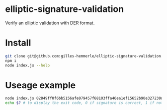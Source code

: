 # elliptic-signature-validation
Verify an elliptic validation with DER format.

# Install

```bash
git clone git@github.com:gilles-hemmerle/elliptic-signature-validation.git
npm i
node index.js --help
```
 
 # Useage example
 
 ```bash
node index.js 02849ff0f6bb5156afe079457f68103ffa46ea1ef15652b90e327230d93e2d1c20 testtest 304602210084cdfa969e1789855db5e5ccb8119b367a5d17b45bed5688bf4cc76e89a4a1d5022100a0c566fde5894e93a60d5bf717739b2bc29da108f928b0c22b5541a5508f9e8
echo $? # to display the exit code, 0 if signature is correct, 1 if not
```
